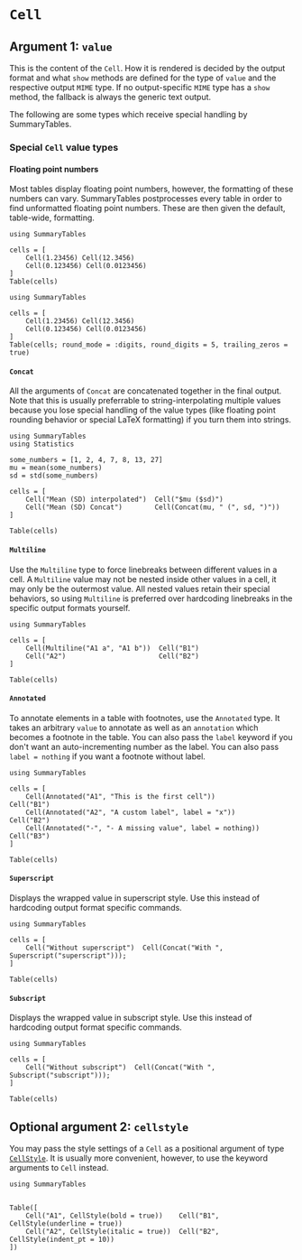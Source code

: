 # `Cell`

## Argument 1: `value`

This is the content of the `Cell`.
How it is rendered is decided by the output format and what `show` methods are defined for the type of `value` and the respective output `MIME` type.
If no output-specific `MIME` type has a `show` method, the fallback is always the generic text output.

The following are some types which receive special handling by SummaryTables.

### Special `Cell` value types

#### Floating point numbers

Most tables display floating point numbers, however, the formatting of these numbers can vary.
SummaryTables postprocesses every table in order to find unformatted floating point numbers.
These are then given the default, table-wide, formatting.

```@example
using SummaryTables

cells = [
    Cell(1.23456) Cell(12.3456)
    Cell(0.123456) Cell(0.0123456)
]
Table(cells)
```

```@example
using SummaryTables

cells = [
    Cell(1.23456) Cell(12.3456)
    Cell(0.123456) Cell(0.0123456)
]
Table(cells; round_mode = :digits, round_digits = 5, trailing_zeros = true)
```

#### `Concat`

All the arguments of `Concat` are concatenated together in the final output.
Note that this is usually preferrable to string-interpolating multiple values because you lose special handling of the value types (like floating point rounding behavior or special LaTeX formatting) if you turn them into strings.

```@example
using SummaryTables
using Statistics

some_numbers = [1, 2, 4, 7, 8, 13, 27]
mu = mean(some_numbers)
sd = std(some_numbers)

cells = [
    Cell("Mean (SD) interpolated")  Cell("$mu ($sd)")
    Cell("Mean (SD) Concat")        Cell(Concat(mu, " (", sd, ")"))
]

Table(cells)
```

#### `Multiline`

Use the `Multiline` type to force linebreaks between different values in a cell.
A `Multiline` value may not be nested inside other values in a cell, it may only be the outermost value.
All nested values retain their special behaviors, so using `Multiline` is preferred over hardcoding linebreaks in the specific output formats yourself.

```@example
using SummaryTables

cells = [
    Cell(Multiline("A1 a", "A1 b"))  Cell("B1")
    Cell("A2")                       Cell("B2")
]

Table(cells)
```

#### `Annotated`

To annotate elements in a table with footnotes, use the `Annotated` type.
It takes an arbitrary `value` to annotate as well as an `annotation` which becomes a footnote in the table.
You can also pass the `label` keyword if you don't want an auto-incrementing number as the label.
You can also pass `label = nothing` if you want a footnote without label.

```@example
using SummaryTables

cells = [
    Cell(Annotated("A1", "This is the first cell"))             Cell("B1")
    Cell(Annotated("A2", "A custom label", label = "x"))        Cell("B2")
    Cell(Annotated("-", "- A missing value", label = nothing))  Cell("B3")
]

Table(cells)
```

#### `Superscript`

Displays the wrapped value in superscript style.
Use this instead of hardcoding output format specific commands.

```@example
using SummaryTables

cells = [
    Cell("Without superscript")  Cell(Concat("With ", Superscript("superscript")));
]

Table(cells)
```

#### `Subscript`

Displays the wrapped value in subscript style.
Use this instead of hardcoding output format specific commands.

```@example
using SummaryTables

cells = [
    Cell("Without subscript")  Cell(Concat("With ", Subscript("subscript")));
]

Table(cells)
```

## Optional argument 2: `cellstyle`

You may pass the style settings of a `Cell` as a positional argument of type [`CellStyle`](@ref).
It is usually more convenient, however, to use the keyword arguments to `Cell` instead.

```@example
using SummaryTables


Table([
    Cell("A1", CellStyle(bold = true))    Cell("B1", CellStyle(underline = true))
    Cell("A2", CellStyle(italic = true))  Cell("B2", CellStyle(indent_pt = 10))
])
```
